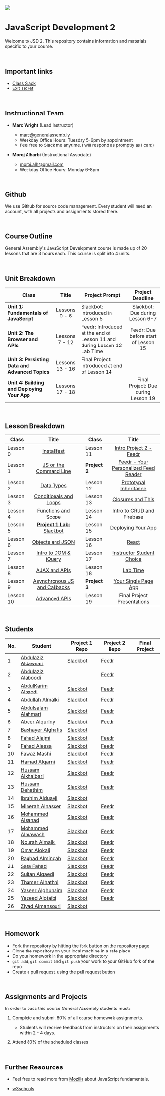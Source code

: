 # ![](https://ga-dash.s3.amazonaws.com/production/assets/logo-9f88ae6c9c3871690e33280fcf557f33.png) 

# JavaScript Development 2
Welcome to JSD 2. This repository contains information and materials specific to your course.

<br>

## Important links
- [Class Slack](https://miskacademy.slack.com/messages/CFCFWUA4S/)
- [Exit Ticket](https://docs.google.com/forms/d/e/1FAIpQLSd8q6vJFvzzOqYzbiEgRSUPO9nUBqhLUuHzWt0B2HXnZRKR2Q/viewform)

<br>

## Instructional Team
- **Marc Wright** (Lead Instructor)
  - [marc@generalassemb.ly](mailto:marc@generalassemb.ly)
  - Weekday Office Hours: Tuesday 5-6pm by appointment
  - Feel free to Slack me anytime. I will respond as promptly as I can:)

- **Moroj Alharbi** (Instructional Associate)
  - [moroj.alh@gmail.com](mailto:moroj.alh@gmail.com)
  - Weekday Office Hours: Monday 6-8pm

<br>

## Github
We use Github for source code management. Every student will need an account, with all projects and assignments stored there. 

<br>

## Course Outline
General Assembly's JavaScript Development course is made up of 20 lessons that are 3 hours each. This course is split into 4 units.

<br>

## Unit Breakdown

| Class | Title | Project Prompt | Project Deadline|
| --- | :---: |  --- | :---: |
| **Unit 1: Fundamentals of JavaScript** | Lessons 0 - 6  | Slackbot: Introduced in Lesson 5| Slackbot: Due during Lesson 6-7|
| **Unit 2: The Browser and APIs** | Lessons 7 - 12 | Feedr: Introduced at the end of Lesson 11 and during Lesson 12 Lab Time| Feedr: Due before start of Lesson 15 |
| **Unit 3: Persisting Data and Advanced Topics**| Lessons 13 - 16 |Final Project: Introduced at end of Lesson 14| |
| **Unit 4: Building and Deploying Your App**| Lessons 17 - 18 ||Final Project: Due during Lesson 19|

<br>

## Lesson Breakdown


| Class | Title |  | Class | Title |
| --- | :---: | --- |  --- | :---: |
| Lesson 0 | [Installfest](https://github.com/misk-jsd2/00-installfest) || Lesson 11 | [Intro Project 2 - Feedr](https://github.com/misk-jsd2/11-project-2-feedr)|
| Lesson 1 | [JS on the Command Line](https://github.com/misk-jsd2/01-command-line-JS) || **Project 2** | [ Feedr - Your Personalized Feed Reader](https://github.com/misk-jsd2/11-project-2-feedr)|
| Lesson 2 | [Data Types](https://github.com/misk-jsd2/02-data-types) || Lesson 12  |[Prototypal Inheritance](curriculum/lesson-plans/13-prototypal-inheritance/README.md) |
| Lesson 3| [Conditionals and Loops](https://github.com/misk-jsd2/03-conditionals-and-loops) || Lesson 13 | [Closures and This](curriculum/lesson-plans/14-closures-and-this/README.md) |
| Lesson 4 | [Functions and Scope](https://github.com/misk-jsd2/04-functions-and-scope) || Lesson 14 | [Intro to CRUD and Firebase](curriculum/lesson-plans/15-intro-to-crud-and-firebase) |
| Lesson 5 | [**Project 1 Lab:** Slackbot](https://github.com/misk-jsd2/05-in-class-lab) ||Lesson 15| [Deploying Your App](curriculum/lesson-plans/16-deploying-your-app/README.md) |
| Lesson 6 | [Objects and JSON](https://github.com/misk-jsd2/06-objects-and-json) ||Lesson 16| [React](curriculum/lesson-plans/17-instructor-student-choice/README.md) |
| Lesson 7 | [Intro to DOM & jQuery](https://github.com/misk-jsd2/07-intro-to-dom-and-jquery)|| Lesson 17 |  [Instructor Student Choice](curriculum/lesson-plans/17-instructor-student-choice/README.md) |
| Lesson 8 | [AJAX and APIs](https://github.com/misk-jsd2/08-ajax-and-apis) || Lesson 18 |  [Lab Time](https://git.generalassemb.ly/ga-ksa/jsd-global/blob/master/curriculum/lesson-plans/18-lab-time/README.md) |
| Lesson 9 | [Asynchronous JS and Callbacks](https://github.com/misk-jsd2/09-asynchronous-javascript-and-callbacks) ||**Project 3** |[Your Single Page App](curriculum/projects/unit4/project-04.md) |
| Lesson 10| [Advanced APIs](https://github.com/misk-jsd2/10-advanced-apis)| |Lesson 19| Final Project Presentations |

<!--[DOM & jQuery Continued](https://github.com/misk-jsd2/09-dom-and-jquery-continued)-->
<br>

## Students

| No. | Student |Project 1 Repo | Project 2 Repo | Final Project
|---  | ---     | ---     |---      |---             |  
|1    | [Abdulaziz Aldawsari](https://github.com/Oz3Oz3) | [Slackbot](https://github.com/Oz3Oz3/05-in-class-lab) | [Feedr](https://github.com/Oz3Oz3/11-project-2-feedr) |  |
|2    | [Abdulaziz Alaboodi](https://github.com/Aziz891) | | [Feedr](https://github.com/Aziz891/11-project-2-feedr) |  |
|3    | [AbdulKarim Alsaedi](https://github.com/ajrfs) | [Slackbot](https://github.com/ajrfs/05-in-class-lab) | [Feedr](https://github.com/ajrfs/11-project-2-feedr) |  |
|4    | [Abdullah Almalki](https://github.com/aalmalki) | [Slackbot](https://github.com/aalmalki/05-in-class-lab) | [Feedr](https://github.com/aalmalki/11-project-2-feedr) |  |
|5    | [Abdulsalam Alahmari](https://github.com/salam9) | [Slackbot](https://github.com/salam9/05-in-class-lab) | [Feedr](https://github.com/salam9/11-project-2-feedr) |  |
|6    | [Abeer Alquriny](https://github.com/abeersq) | [Slackbot](https://github.com/abeersq/05-in-class-lab) | [Feedr](https://github.com/abeersq/11-project-2-feedr) |  |
|7    | [Bashayer Alghafis](https://github.com/bashayeralghafis) | [Slackbot](https://github.com/bashayeralghafis/05-in-class-lab) | |  |
|8    | [Fahad Alajmi](https://github.com/fahad5) | [Slackbot](https://github.com/fahad5/05-in-class-lab) | [Feedr](https://github.com/fahad5/11-project-2-feedr) |  |
|9    | [Fahad Alessa](https://github.com/FahadAlessa90) | [Slackbot](https://github.com/FahadAlessa90/05-in-class-lab) | [Feedr](https://github.com/FahadAlessa90/11-project-2-feedr) |  |
|10   | [Fawaz Mashi](https://github.com/fawazfm) | [Slackbot](https://github.com/fawazfm/05-in-class-lab) | [Feedr](https://github.com/fawazfm/11-project-2-feedr) |  |
|11   | [Hamad Alqarni](https://github.com/hamadalqarni) | [Slackbot](https://github.com/hamadalqarni/05-in-class-lab) | [Feedr](https://github.com/hamadalqarni/11-project-2-feedr) |  |
|12   | [Hussam Alkhaibari](https://github.com/husamx99) | [Slackbot](https://github.com/husamx99/05-in-class-lab) | [Feedr](https://github.com/husamx99/11-project-2-feedr) |  |
|13   | [Hussam Dehathim](https://github.com/SamDe4574) | [Slackbot](https://github.com/SamDe4574/05-in-class-lab) | [Feedr](https://github.com/SamDe4574/11-project-2-feedr) |  |
|14   | [Ibrahim Alduayji](https://github.com/alduayji) | [Slackbot](https://github.com/alduayji/05-in-class-lab) | |  |
|15   | [Minerah Alnasser](https://github.com/moneeraalnasser) | [Slackbot](https://github.com/moneeraalnasser/05-in-class-lab) | [Feedr](https://github.com/moneeraalnasser/11-project-2-feedr) |  |
|16   | [Mohammed Alsanad](https://github.com/mohammedsanad) | [Slackbot](https://github.com/mohammedsanad/05-in-class-lab) | [Feedr](https://github.com/mohammedsanad/11-project-2-feedr) |  |
|17   | [Mohammed Almawash](https://github.com/mo7md2) | [Slackbot](https://github.com/mo7md2/05-in-class-lab) | [Feedr](https://github.com/mo7md2/11-project-2-feedr) |  |
|18   | [Nourah Almalki](https://github.com/nourah08) | [Slackbot](https://github.com/nourah08/05-in-class-lab) | [Feedr](https://github.com/nourah08/11-project-2-feedr) |  |
|19   | [Omar Alokali](https://github.com/OmarAlokali) | [Slackbot](https://github.com/OmarAlokali/05-in-class-lab) | [Feedr](https://github.com/OmarAlokali/11-project-2-feedr) |  |
|20   | [Raghad Alminqah](https://github.com/RaghadAlminqah) | [Slackbot](https://github.com/RaghadAlminqah/05-in-class-lab) | [Feedr](https://github.com/RaghadAlminqah/11-project-2-feedr) |  |
|21   | [Sara Fahad](https://github.com/stop741) | [Slackbot](https://github.com/stop741/05-in-class-lab) | [Feedr](https://github.com/stop741/11-project-2-feedr) |  |
|22   | [Sultan Alqaedi](https://github.com/salqaedi0) | [Slackbot](https://github.com/salqaedi0/05-in-class-lab) | [Feedr](https://github.com/salqaedi0/11-project-2-feedr) |  |
|23   | [Thamer Alhathni](https://github.com/thaalhathanni) | [Slackbot](https://github.com/thaalhathanni/05-in-class-lab) | [Feedr](https://github.com/thaalhathanni/11-project-2-feedr) |  |
|24   | [Yaseer Alghunaim](https://github.com/alghunaimyasser) | [Slackbot](https://github.com/alghunaimyasser/05-in-class-lab) | [Feedr](https://github.com/alghunaimyasser/11-project-2-feedr) |  |
|25   | [Yazeed Alotaibi](https://github.com/yazeedhathal) | [Slackbot](https://github.com/yazeedhathal/05-in-class-lab) | [Feedr](https://github.com/yazeedhathal/11-project-2-feedr) |  |
|26   | [Ziyad Almansouri](https://github.com/ziyadSman) | [Slackbot](https://github.com/ziyadSman/05-in-class-lab) | |  |



<br>

## Homework


- Fork the repository by hitting the fork button on the repository page
- Clone the repository on your local machine in a safe place
- Do your homework in the appropriate directory
- `git add`, `git commit` and `git push` your work to your GitHub fork of the repo
- Create a pull request, using the pull request button

<br>

## Assignments and Projects

In order to pass this course General Assembly students must:

1.	Complete and submit 80% of all course homework assignments.

	*	Students will receive feedback from instructors on their assignments within 2 - 4 days.

2. Attend 80% of the scheduled classes

<br>

## Further Resources

* Feel free to read more from [Mozilla](https://developer.mozilla.org/en-US/docs/Web/JavaScript/A_re-introduction_to_JavaScript) about JavaScript fundamentals.

* [w3schools](https://www.w3schools.com/js/)
